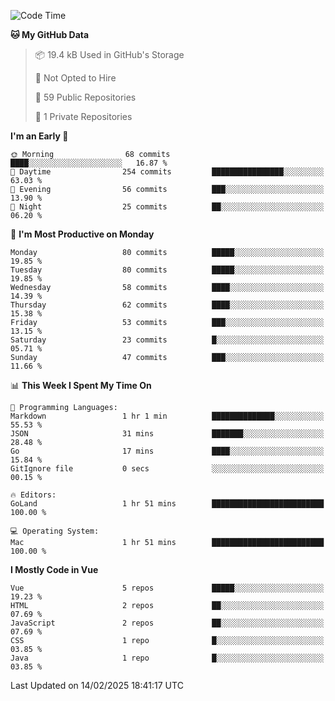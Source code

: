 <!--START_SECTION:waka-->
![Code Time](http://img.shields.io/badge/Code%20Time-1%2C403%20hrs%2030%20mins-blue)

**🐱 My GitHub Data** 

> 📦 19.4 kB Used in GitHub's Storage 
 > 
> 🚫 Not Opted to Hire
 > 
> 📜 59 Public Repositories 
 > 
> 🔑 1 Private Repositories 
 > 
**I'm an Early 🐤** 

```text
🌞 Morning                68 commits          ████░░░░░░░░░░░░░░░░░░░░░   16.87 % 
🌆 Daytime                254 commits         ████████████████░░░░░░░░░   63.03 % 
🌃 Evening                56 commits          ███░░░░░░░░░░░░░░░░░░░░░░   13.90 % 
🌙 Night                  25 commits          ██░░░░░░░░░░░░░░░░░░░░░░░   06.20 % 
```
📅 **I'm Most Productive on Monday** 

```text
Monday                   80 commits          █████░░░░░░░░░░░░░░░░░░░░   19.85 % 
Tuesday                  80 commits          █████░░░░░░░░░░░░░░░░░░░░   19.85 % 
Wednesday                58 commits          ████░░░░░░░░░░░░░░░░░░░░░   14.39 % 
Thursday                 62 commits          ████░░░░░░░░░░░░░░░░░░░░░   15.38 % 
Friday                   53 commits          ███░░░░░░░░░░░░░░░░░░░░░░   13.15 % 
Saturday                 23 commits          █░░░░░░░░░░░░░░░░░░░░░░░░   05.71 % 
Sunday                   47 commits          ███░░░░░░░░░░░░░░░░░░░░░░   11.66 % 
```


📊 **This Week I Spent My Time On** 

```text
💬 Programming Languages: 
Markdown                 1 hr 1 min          ██████████████░░░░░░░░░░░   55.53 % 
JSON                     31 mins             ███████░░░░░░░░░░░░░░░░░░   28.48 % 
Go                       17 mins             ████░░░░░░░░░░░░░░░░░░░░░   15.84 % 
GitIgnore file           0 secs              ░░░░░░░░░░░░░░░░░░░░░░░░░   00.15 % 

🔥 Editors: 
GoLand                   1 hr 51 mins        █████████████████████████   100.00 % 

💻 Operating System: 
Mac                      1 hr 51 mins        █████████████████████████   100.00 % 
```

**I Mostly Code in Vue** 

```text
Vue                      5 repos             █████░░░░░░░░░░░░░░░░░░░░   19.23 % 
HTML                     2 repos             ██░░░░░░░░░░░░░░░░░░░░░░░   07.69 % 
JavaScript               2 repos             ██░░░░░░░░░░░░░░░░░░░░░░░   07.69 % 
CSS                      1 repo              █░░░░░░░░░░░░░░░░░░░░░░░░   03.85 % 
Java                     1 repo              █░░░░░░░░░░░░░░░░░░░░░░░░   03.85 % 
```




 Last Updated on 14/02/2025 18:41:17 UTC
<!--END_SECTION:waka-->
